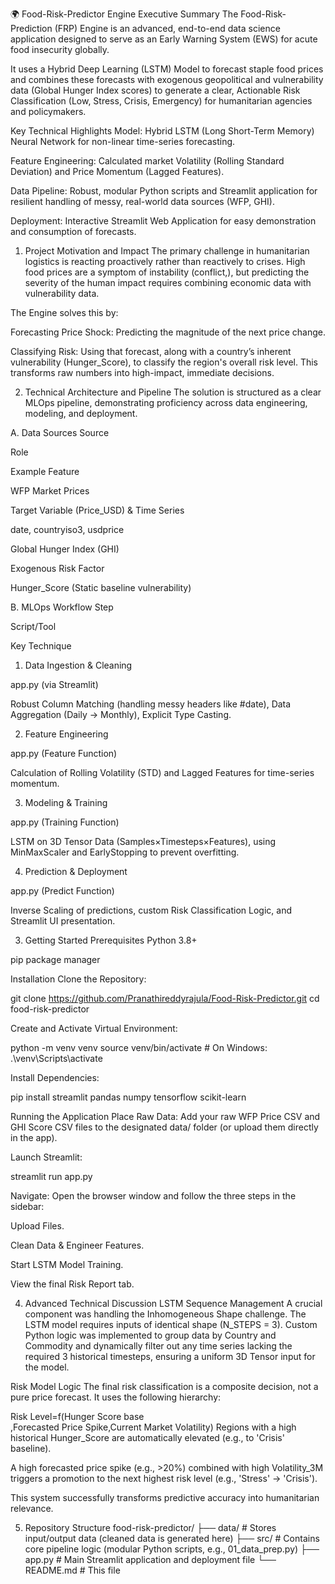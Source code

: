🌍 Food-Risk-Predictor Engine
Executive Summary
The Food-Risk-Prediction (FRP) Engine is an advanced, end-to-end data science application designed to serve as an Early Warning System (EWS) for acute food insecurity globally.

It uses a Hybrid Deep Learning (LSTM) Model to forecast staple food prices and combines these forecasts with exogenous geopolitical and vulnerability data (Global Hunger Index scores) to generate a clear, Actionable Risk Classification (Low, Stress, Crisis, Emergency) for humanitarian agencies and policymakers.

Key Technical Highlights
Model: Hybrid LSTM (Long Short-Term Memory) Neural Network for non-linear time-series forecasting.

Feature Engineering: Calculated market Volatility (Rolling Standard Deviation) and Price Momentum (Lagged Features).

Data Pipeline: Robust, modular Python scripts and Streamlit application for resilient handling of messy, real-world data sources (WFP, GHI).

Deployment: Interactive Streamlit Web Application for easy demonstration and consumption of forecasts.

1. Project Motivation and Impact
The primary challenge in humanitarian logistics is reacting proactively rather than reactively to crises. High food prices are a symptom of instability (conflict,), but predicting the severity of the human impact requires combining economic data with vulnerability data.

The  Engine solves this by:

Forecasting Price Shock: Predicting the magnitude of the next price change.

Classifying Risk: Using that forecast, along with a country’s inherent vulnerability (Hunger_Score), to classify the region's overall risk level. This transforms raw numbers into high-impact, immediate decisions.

2. Technical Architecture and Pipeline
The solution is structured as a clear MLOps pipeline, demonstrating proficiency across data engineering, modeling, and deployment.

A. Data Sources
Source

Role

Example Feature

WFP Market Prices

Target Variable (Price_USD) & Time Series

date, countryiso3, usdprice

Global Hunger Index (GHI)

Exogenous Risk Factor

Hunger_Score (Static baseline vulnerability)

B. MLOps Workflow
Step

Script/Tool

Key Technique

1. Data Ingestion & Cleaning

app.py (via Streamlit)

Robust Column Matching (handling messy headers like #date), Data Aggregation (Daily → Monthly), Explicit Type Casting.

2. Feature Engineering

app.py (Feature Function)

Calculation of Rolling Volatility (STD) and Lagged Features for time-series momentum.

3. Modeling & Training

app.py (Training Function)

LSTM on 3D Tensor Data (Samples×Timesteps×Features), using MinMaxScaler and EarlyStopping to prevent overfitting.

4. Prediction & Deployment

app.py (Predict Function)

Inverse Scaling of predictions, custom Risk Classification Logic, and Streamlit UI presentation.

3. Getting Started
Prerequisites
Python 3.8+

pip package manager

Installation
Clone the Repository:

git clone https://github.com/Pranathireddyrajula/Food-Risk-Predictor.git
cd food-risk-predictor

Create and Activate Virtual Environment:

python -m venv venv
source venv/bin/activate  # On Windows: .\venv\Scripts\activate

Install Dependencies:

pip install streamlit pandas numpy tensorflow scikit-learn

Running the Application
Place Raw Data: Add your raw WFP Price CSV and GHI Score CSV files to the designated data/ folder (or upload them directly in the app).

Launch Streamlit:

streamlit run app.py

Navigate: Open the browser window and follow the three steps in the sidebar:

Upload Files.

Clean Data & Engineer Features.

Start LSTM Model Training.

View the final Risk Report tab.

4. Advanced Technical Discussion
LSTM Sequence Management
A crucial component was handling the Inhomogeneous Shape challenge. The LSTM model requires inputs of identical shape (N_STEPS = 3). Custom Python logic was implemented to group data by Country and Commodity and dynamically filter out any time series lacking the required 3 historical timesteps, ensuring a uniform 3D Tensor input for the model.

Risk Model Logic
The final risk classification is a composite decision, not a pure price forecast. It uses the following hierarchy:

Risk Level=f(Hunger Score 
base
​
 ,Forecasted Price Spike,Current Market Volatility)
Regions with a high historical Hunger_Score are automatically elevated (e.g., to 'Crisis' baseline).

A high forecasted price spike (e.g., >20%) combined with high Volatility_3M triggers a promotion to the next highest risk level (e.g., 'Stress' → 'Crisis').

This system successfully transforms predictive accuracy into humanitarian relevance.

5. Repository Structure
food-risk-predictor/
├── data/                       # Stores input/output data (cleaned data is generated here)
├── src/                        # Contains core pipeline logic (modular Python scripts, e.g., 01_data_prep.py)
├── app.py                      # Main Streamlit application and deployment file
└── README.md                   # This file

